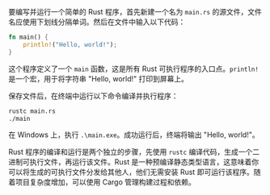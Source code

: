 要编写并运行一个简单的 Rust 程序，首先新建一个名为 `main.rs` 的源文件，文件名应使用下划线分隔单词。然后在文件中输入以下代码：

```rust
fn main() {
    println!("Hello, world!");
}
```

这个程序定义了一个 `main` 函数，这是所有 Rust 可执行程序的入口点。`println!` 是一个宏，用于将字符串 "Hello, world!" 打印到屏幕上。

保存文件后，在终端中运行以下命令编译并执行程序：

```sh
rustc main.rs
./main
```

在 Windows 上，执行 `.\main.exe`。成功运行后，终端将输出 "Hello, world!"。

Rust 程序的编译和运行是两个独立的步骤，先使用 `rustc` 编译代码，生成一个二进制可执行文件，再运行该文件。Rust 是一种预编译静态类型语言，这意味着你可以将生成的可执行文件分发给其他人，他们无需安装 Rust 即可运行该程序。随着项目复杂度增加，可以使用 Cargo 管理构建过程和依赖。
